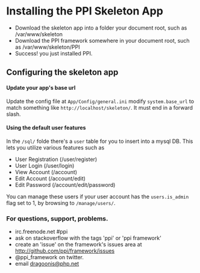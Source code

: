 # Installing the PPI Skeleton App

* Download the skeleton app into a folder your document root, such as /var/www/skeleton
* Download the PPI framework somewhere in your document root, such as /var/www/skeleton/PPI
* Success! you just installed PPI.

## Configuring the skeleton app

#### Update your app's base url 

Update the config file at ``App/Config/general.ini`` modify ``system.base_url`` to match something like ``http://localhost/skeleton/``. It must end in a forward slash.

#### Using the default user features

In the ``/sql/`` folde there's a ``user`` table for you to insert into a mysql DB. This lets you utilize various features such as

* User Registration (/user/register)
* User Login (/user/login)
* View Account (/account)
* Edit Account (/account/edit)
* Edit Password (/account/edit/password)

You can manage these users if your user account has the ``users.is_admin`` flag set to 1, by browsing to ``/manage/users/``.



### For questions, support, problems.

* irc.freenode.net #ppi
* ask on stackoverflow with the tags 'ppi' or 'ppi framework'
* create an 'issue' on the framework's issues area at http://github.com/ppi/framework/issues
* @ppi_framework on twitter.
* email dragoonis@php.net
